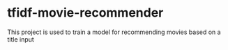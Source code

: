 # tfidf-movie-recommender
This project is used to train a model for recommending movies based on a title input
